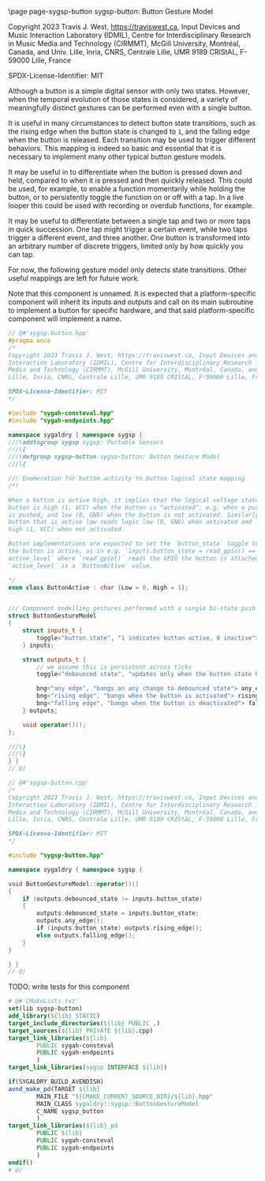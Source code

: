\page page-sygsp-button sygsp-button: Button Gesture Model

Copyright 2023 Travis J. West, https://traviswest.ca, Input Devices and Music Interaction Laboratory
(IDMIL), Centre for Interdisciplinary Research in Music Media and Technology
(CIRMMT), McGill University, Montréal, Canada, and Univ. Lille, Inria, CNRS,
Centrale Lille, UMR 9189 CRIStAL, F-59000 Lille, France

SPDX-License-Identifier: MIT

Although a button is a simple digital sensor with only two states. However,
when the temporal evolution of those states is considered, a variety of
meaningfully distinct gestures can be performed even with a single button.

It is useful in many circumstances to detect button state transitions, such as
the rising edge when the button state is changed to `1`, and the falling edge
when the button is released. Each transition may be used to trigger different
behaviors. This mapping is indeed so basic and essential that it is necessary
to implement many other typical button gesture models.

It may be useful in to differentiate when the button is pressed down and held,
compared to when it is pressed and then quickly released. This could be used,
for example, to enable a function momentarily while holding the button, or to
persistently toggle the function on or off with a tap. In a live looper this
could be used with recording or overdub functions, for example.

It may be useful to differentiate between a single tap and two or more taps in
quick succession. One tap might trigger a certain event, while two taps trigger
a different event, and three another. One button is transformed into an arbitrary
number of discrete triggers, limited only by how quickly you can tap.

For now, the following gesture model only detects state transitions. Other
useful mappings are left for future work.

Note that this component is unnamed. It is expected that a platform-specific
component will inherit its inputs and outputs and call on its main subroutine
to implement a button for specific hardware, and that said platform-specific
component will implement a name.

```cpp
// @#'sygsp-button.hpp'
#pragma once
/*
Copyright 2023 Travis J. West, https://traviswest.ca, Input Devices and Music
Interaction Laboratory (IDMIL), Centre for Interdisciplinary Research in Music
Media and Technology (CIRMMT), McGill University, Montréal, Canada, and Univ.
Lille, Inria, CNRS, Centrale Lille, UMR 9189 CRIStAL, F-59000 Lille, France

SPDX-License-Identifier: MIT
*/

#include "sygah-consteval.hpp"
#include "sygah-endpoints.hpp"

namespace sygaldry { namespace sygsp {
///\addtogroup sygsp sygsp: Portable Sensors
///\{
///\defgroup sygsp-button sygsp-button: Button Gesture Model
///\{

/// Enumeration for button activity to button logical state mapping
/*!

When a button is active high, it implies that the logical voltage state of the
button is high (1, VCC) when the button is "activated", e.g. when a push-button
is pushed, and low (0, GND) when the button is not activated. Similarly, a
button that is active low reads logic low (0, GND) when activated and logic
high (1, VCC) when not activated.

Button implementations are expected to set the `button_state` toggle to 1 when
the button is active, as in e.g. `inputs.button_state = read_gpio() ==
active_level` where `read_gpio()` reads the GPIO the button is attached to and
`active_level` is a `ButtonActive` value.

*/
enum class ButtonActive : char {Low = 0, High = 1};


/// Component modelling gestures performed with a single bi-state push button.
struct ButtonGestureModel
{
    struct inputs_t {
        toggle<"button state", "1 indicates button active, 0 inactive"> button_state;
    } inputs;

    struct outputs_t {
        // we assume this is persistent across ticks
        toggle<"debounced state", "updates only when the button state has changed since the last tick"> debounced_state;

        bng<"any edge", "bangs on any change to debounced state"> any_edge;
        bng<"rising edge", "bangs when the button is activated"> rising_edge;
        bng<"falling edge", "bangs when the button is deactivated"> falling_edge;
    } outputs;

    void operator()();
};

///\}
///\}
} }
// @/

// @#'sygsp-button.cpp'
/*
Copyright 2023 Travis J. West, https://traviswest.ca, Input Devices and Music
Interaction Laboratory (IDMIL), Centre for Interdisciplinary Research in Music
Media and Technology (CIRMMT), McGill University, Montréal, Canada, and Univ.
Lille, Inria, CNRS, Centrale Lille, UMR 9189 CRIStAL, F-59000 Lille, France

SPDX-License-Identifier: MIT
*/

#include "sygsp-button.hpp"

namespace sygaldry { namespace sygsp {

void ButtonGestureModel::operator()()
{
    if (outputs.debounced_state != inputs.button_state)
    {
        outputs.debounced_state = inputs.button_state;
        outputs.any_edge();
        if (inputs.button_state) outputs.rising_edge();
        else outputs.falling_edge();
    }
}

} }
// @/
```

TODO: write tests for this component

```cmake
# @#'CMakeLists.txt'
set(lib sygsp-button)
add_library(${lib} STATIC)
target_include_directories(${lib} PUBLIC .)
target_sources(${lib} PRIVATE ${lib}.cpp)
target_link_libraries(${lib}
        PUBLIC sygah-consteval
        PUBLIC sygah-endpoints
        )
target_link_libraries(sygsp INTERFACE ${lib})

if(SYGALDRY_BUILD_AVENDISH)
avnd_make_pd(TARGET ${lib}
        MAIN_FILE "${CMAKE_CURRENT_SOURCE_DIR}/${lib}.hpp"
        MAIN_CLASS sygaldry::sygsp::ButtonGestureModel
        C_NAME sygsp_button
        )
target_link_libraries(${lib}_pd
        PUBLIC ${lib}
        PUBLIC sygah-consteval
        PUBLIC sygah-endpoints
        )
endif()
# @/
```
